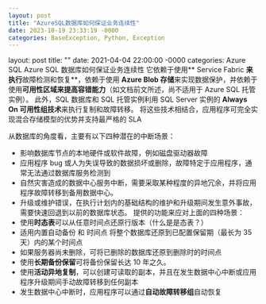 ```yaml
---
layout: post
title: "AzureSQL数据库如何保证业务连续性"
date: 2023-10-19 23:33:19 -0000
categories: BaseException, Python, Exception
---
```


layout: post
title: ""
date: 2021-04-04 22:00:00 -0000
categories: Azure SQL
Azure SQL 数据库如何保证业务连续性
它依赖于使用** Service Fabric **来执行**故障检测和恢复**，依赖于使用 **Azure Blob 存储**来实现数据保护，并依赖于使用**可用性区域来提高容错能力**（如文档前文所述，尚不适用于 Azure SQL 托管实例）。 此外，SQL 数据库和 SQL 托管实例利用 SQL Server 实例的 **Always On 可用性组技术**来执行复制和故障转移。 将这些技术相结合，应用程序可完全实现混合存储模型的优势并支持最严格的 SLA

从数据库的角度看，主要有以下四种潜在的中断场景：
- 影响数据库节点的本地硬件或软件故障，例如磁盘驱动器故障
- 应用程序 bug 或人为失误导致的数据损坏或删除，故障特定于应用程序，通常无法通过数据库服务检测到
- 自然灾害造成的数据中心服务中断，需要采取某种程度的异地冗余，并将应用程序故障转移到备用数据中心。
- 升级或维护错误，在执行计划内的基础结构的维护和升级期间发生意外事故，需要快速回退到以前的数据库状态。
提供的功能来应对上面的四种场景：
- 使用**时态表**可以从任意时间点还原行版本（什么是是态表？）
- 适用内置自动备份 和 时间点 将整个数据库还原到已配置保留期（最长为 35 天）内的某个时间点
- 如果服务器尚未删除，可将已删除的数据库还原到删除时的时间点
- 使用**长期备份保留**可将备份保留长达 10 年之久。
- 使用**活动异地复制**，可以创建可读取的副本，并且在发生数据中心中断或应用程序升级期间手动故障转移到任何副本
- 发生数据中心中断时，应用程序可以通过**自动故障转移组**自动恢复
